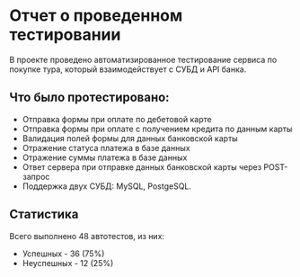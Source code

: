 # Отчет о проведенном тестировании
В проекте проведено автоматизированное тестирование сервиса по покупке тура, который взаимодействует с СУБД и API банка.
## Что было протестировано:
- Отправка формы при оплате по дебетовой карте
- Отправка формы при оплате с получением кредита по данным карты
- Валидация полей формы для данных банковской карты
- Отражение статуса платежа в базе данных
- Отражение суммы платежа в базе данных
- Ответ сервера при отправке данных банковской карты через POST-запрос
- Поддержка двух СУБД: MySQL, PostgeSQL.

## Статистика 

Всего выполнено 48 автотестов, из них:

- Успешных - 36 (75%)
- Неуспешных - 12 (25%)
